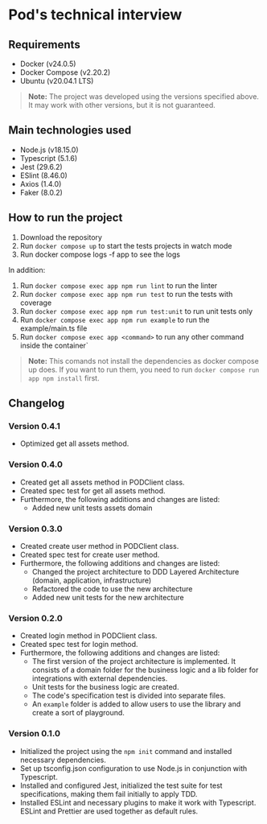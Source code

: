 # Pod's technical interview

## Requirements
- Docker (v24.0.5)
- Docker Compose (v2.20.2)
- Ubuntu (v20.04.1 LTS)
  
> **Note:** The project was developed using the versions specified above. It may work with other versions, but it is not guaranteed.

## Main technologies used
- Node.js (v18.15.0)
- Typescript (5.1.6)
- Jest (29.6.2)
- ESlint (8.46.0)
- Axios (1.4.0)
- Faker (8.0.2)

## How to run the project
1. Download the repository
2. Run `docker compose up` to start the tests projects in watch mode
3. Run docker compose logs -f app to see the logs
   
In addition:   
1. Run `docker compose exec app npm run lint` to run the linter
2. Run `docker compose exec app npm run test` to run the tests with coverage
3. Run `docker compose exec app npm run test:unit` to run unit tests only
4. Run `docker compose exec app npm run example` to run the example/main.ts file
5. Run `docker compose exec app <command>` to run any other command inside the container`   

> **Note:** This comands not install the dependencies as docker compose up does. If you want to run them, you need to run `docker compose run app npm install` first.

## Changelog
### Version 0.4.1
- Optimized get all assets method.
### Version 0.4.0
- Created get all assets method in PODClient class.
- Created spec test for get all assets method.
- Furthermore, the following additions and changes are listed:
  - Added new unit tests assets domain
### Version 0.3.0
- Created create user method in PODClient class.
- Created spec test for create user method.
- Furthermore, the following additions and changes are listed:
  - Changed the project architecture to DDD Layered Architecture (domain, application, infrastructure)
  - Refactored the code to use the new architecture
  - Added new unit tests for the new architecture
### Version 0.2.0
- Created login method in PODClient class.
- Created spec test for login method.
- Furthermore, the following additions and changes are listed:
  - The first version of the project architecture is implemented. It consists of a domain folder for the business logic and a lib folder for integrations with external dependencies.
  - Unit tests for the business logic are created.
  - The code's specification test is divided into separate files.
  - An `example` folder is added to allow users to use the library and create a sort of playground.
### Version 0.1.0
- Initialized the project using the `npm init` command and installed necessary dependencies.
- Set up tsconfig.json configuration to use Node.js in conjunction with Typescript.
- Installed and configured Jest, initialized the test suite for test specifications, making them fail initially to apply TDD.
- Installed ESLint and necessary plugins to make it work with Typescript. ESLint and Prettier are used together as default rules.